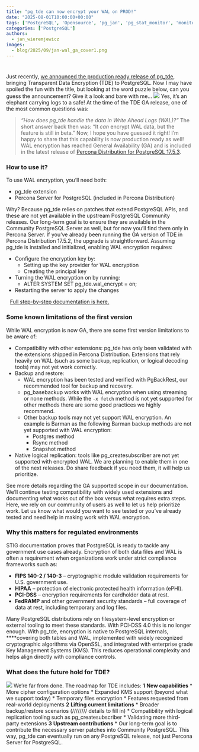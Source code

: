 ```yaml
---
title: "pg_tde can now encrypt your WAL on PROD!"
date: "2025-08-01T10:00:00+00:00"
tags: ['PostgreSQL', 'Opensource', 'pg_jan', 'pg_stat_monitor', 'monitoring']
categories: ['PostgreSQL']
authors:
  - jan_wieremjewicz
images:
  - blog/2025/09/jan-wal_ga_cover1.png
---
```

# 
Just recently, [we announced the production ready release of pg_tde](https://www.percona.com/blog/the-pg_tde-extension-is-now-ready-for-production/), bringing Transparent Data Encryption (TDE) to PostgreSQL.
Now I may have spoiled the fun with the title, but looking at the word puzzle below, can you guess the announcement? Give it a look and bare with me…
![](blog/2025/09/jan-wal_ga-word_puzzle.png)
Yes, it’s an elephant carrying logs to a safe!
At the time of the TDE GA release, one of the most common questions was:
> *“How does pg_tde handle the data in Write Ahead Logs (WAL)?”*
The short answer back then was:
> “It *can* encrypt WAL data, but the feature is still in beta.”
Now, I hope you have guessed it right!
I’m happy to share that this capability is now production ready as well! WAL encryption has reached General Availability (GA) and is included in the latest release of [Percona Distribution for PostgreSQL 17.5.3](https://docs.percona.com/postgresql/17/release-notes/release-notes-v17.5.3.html).
### How to use it?
To use WAL encryption, you’ll need both:
* pg_tde extension
* Percona Server for PostgreSQL (included in Percona Distribution)

Why? Because pg_tde relies on patches that extend PostgreSQL APIs, and these are not yet available in the upstream PostgreSQL Community releases. Our long-term goal is to ensure they are available in the Community PostgreSQL Server as well, but for now you’ll find them only in Percona Server.
If you’ve already been running the GA version of TDE in Percona Distribution 17.5.2, the upgrade is straightforward. Assuming pg_tde is installed and initialized, enabling WAL encryption requires:
* Configure the encryption key by:
  * Setting up the key provider for WAL encryption
  * Creating the principal key
* Turning the WAL encryption on by running:
  * ALTER SYSTEM SET pg_tde.wal_encrypt = on;
* Restarting the server to apply the changes

⠀[Full step-by-step documentation is here.](https://docs.percona.com/postgresql/17/wal-encryption.html#configure-wal-encryption)
### Some known limitations of the first version
While WAL encryption is now GA, there are some first version limitations to be aware of:
* Compatibility with other extensions: pg_tde has only been validated with the extensions shipped in Percona Distribution. Extensions that rely heavily on WAL (such as some backup, replication, or logical decoding tools) may not yet work correctly.
* Backup and restore:
  * WAL encryption has been tested and verified with PgBackRest, our recommended tool for backup and recovery.
  * pg_basebackup works with WAL encryption when using streaming or none methods. While the `-x fetch` method is not yet supported for other methods there are some good practices we highly recommend.
  * Other backup tools may not yet support WAL encryption. An example is Barman as the following Barman backup methods are not yet supported with WAL encryption:
    * Postgres method
    * Rsync method
    * Snapshot method
* Native logical replication: tools like pg_createsubscriber are not yet supported with encrypted WAL. We are planning to enable them in one of the next releases. Do share feedback if you need them, it will help us prioritize.

See more details regarding the GA supported scope in our documentation.
We’ll continue testing compatibility with widely used extensions and documenting what works out of the box versus what requires extra steps. Here, we rely on our community of users as well to let us help prioritize work. Let us know what would you want to see tested or you’ve already tested and need help in making work with WAL encryption.
### Why this matters for regulated environments

STIG documentation proves that PostgreSQL is ready to tackle any government use cases already.
Encryption of both data files and WAL is often a requirement when organizations work under strict compliance frameworks such as:
* **FIPS 140-2 / 140-3** – cryptographic module validation requirements for U.S. government use.
* **HIPAA** – protection of electronic protected health information (ePHI).
* **PCI-DSS** – encryption requirements for cardholder data at rest.
* **FedRAMP** and other government security standards – full coverage of data at rest, including temporary and log files.

Many PostgreSQL distributions rely on filesystem-level encryption or external tooling to meet these standards. With PCI-DSS 4.0 this is no longer enough.
With pg_tde, encryption is native to PostgreSQL internals, ****covering both tables and WAL, implemented with widely recognized cryptographic algorithms via OpenSSL, and integrated with enterprise grade Key Management Systems (KMS). This reduces operational complexity and helps align directly with compliance controls.
### What does the future hold for TDE?

![](blog/2025/09/jan-wal_ga1.png)
We’re far from done. The roadmap for TDE includes:
**1** **New capabilities**
	* More cipher configuration options
	* Expanded KMS support (beyond what we support today)
	* Temporary files encryption
	* Features requested from real-world deployments
**2** **Lifting current limitations**
	* Broader backup/restore scenarios (//////// details to fill in)
	* Compatibility with logical replication tooling such as pg_createsubscriber
	* Validating more third-party extensions
**3** **Upstream contributions**
	* Our long-term goal is to contribute the necessary server patches into Community 	PostgreSQL. This way, pg_tde can eventually run on any PostgreSQL release, not just Percona Server for PostgreSQL.
